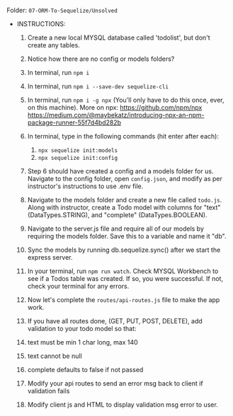  Folder: `07-ORM-To-Sequelize/Unsolved`

* INSTRUCTIONS:

  1) Create a new local MYSQL database called 'todolist', but don't create any tables.
  2) Notice how there are no config or models folders?
  
   
  3) In terminal, run `npm i`
   
  4) In terminal, run `npm i --save-dev sequelize-cli`
   
  5) In terminal, run `npm i -g npx`  (You'll only have to do this once, ever, on this machine).
    More on npx: https://github.com/npm/npx  https://medium.com/@maybekatz/introducing-npx-an-npm-package-runner-55f7d4bd282b
   
  6) In terminal, type in the following commands (hit enter after each): 
     1) `npx sequelize init:models`
     2) `npx sequelize init:config`


  7)  Step 6 should have created a config and a models folder for us. Navigate to the config folder, open `config.json`, and modify as per instructor's instructions to use .env file.

  8)  Navigate to the models folder and create a new file called `todo.js`. Along with instructor, create a Todo model with columns for "text" (DataTypes.STRING), and "complete" (DataTypes.BOOLEAN).

  9)  Navigate to the server.js file and require all of our models by requiring the models folder. Save this to a variable and name it "db".

  10) Sync the models by running db.sequelize.sync() after we start the express server.

  11) In your terminal, run `npm run watch`. Check MYSQL Workbench to see if a Todos table was created.  If so, you were successful. If not, check your terminal for any errors.
   
  12)  Now let's complete the `routes/api-routes.js` file to make the app work.
  13)  If you have all routes done, (GET, PUT, POST, DELETE), add validation to your todo model so that:
    1) text must be min 1 char long, max 140
    2) text cannot be null
    3) complete defaults to false if not passed

  14) Modify your api routes to send an error msg back to client if validation fails
  
  15) Modify client js and HTML to display validation msg error to user.